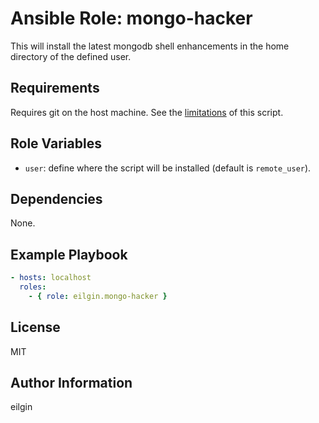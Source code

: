 # Ansible Role: mongo-hacker

This will install the latest mongodb shell enhancements in the home directory of the defined user.

## Requirements

Requires git on the host machine. See the [limitations](https://github.com/TylerBrock/mongo-hacker#warnings) of this script.

## Role Variables

- `user`: define where the script will be installed (default is `remote_user`).

## Dependencies

None.

## Example Playbook

```yml
- hosts: localhost
  roles:
    - { role: eilgin.mongo-hacker }
```

## License

MIT

## Author Information

eilgin
